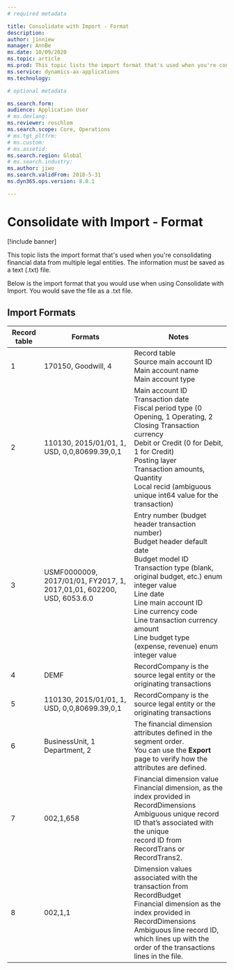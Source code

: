 ```yaml
---
# required metadata

title: Consolidate with Import - Format
description: 
author: jinniew
manager: AnnBe
ms.date: 10/09/2020
ms.topic: article
ms.prod: This topic lists the import format that's used when you're consolidating financial data from multiple legal entities.
ms.service: dynamics-ax-applications
ms.technology: 

# optional metadata

ms.search.form: 
audience: Application User
# ms.devlang: 
ms.reviewer: roschlom
ms.search.scope: Core, Operations
# ms.tgt_pltfrm: 
# ms.custom: 
# ms.assetid: 
ms.search.region: Global
# ms.search.industry: 
ms.author: jiwo
ms.search.validFrom: 2018-5-31
ms.dyn365.ops.version: 8.0.1

---
```


# Consolidate with Import - Format 

[!include banner] 

This topic lists the import format that's used when you're consolidating financial data from multiple legal entities. The information must be saved as a text (.txt) file. 

Below is the import format that you would use when using Consolidate with Import. You would save the file as a .txt file.

## Import Formats

|     Record table    	|     Formats                                                                    	|     Notes                                                                                                                                                                                                                                                                                                                                                                                                     	|
|---------------------	|--------------------------------------------------------------------------------	|---------------------------------------------------------------------------------------------------------------------------------------------------------------------------------------------------------------------------------------------------------------------------------------------------------------------------------------------------------------------------------------------------------------	|
|     1               	|     170150,   Goodwill, 4                                                      	|     Record table   <br>     Source main   account ID <br>     Main account   name <br>     Main account   type <br>                                                                                                                                                                                                                                                                                           	|
|     2               	|     110130,   2015/01/01, 1, USD, 0,0,80699.39,0,1                             	|     Main account   ID <br>     Transaction   date <br>     Fiscal period   type (0 Opening, 1 Operating, 2 Closing     Transaction   currency <br>     Debit or   Credit (0 for Debit, 1 for Credit) <br>     Posting layer   <br>     Transaction   amounts, Quantity <br>     Local recid   (ambiguous unique int64 value for the transaction) <br>                                                         	|
|     3               	|     USMF0000009,   2017/01/01, FY2017, 1, 2017,01,01, 602200, USD, 6053.6.0    	|     Entry number   (budget header transaction number) <br>     Budget header   default date <br>     Budget model   ID <br>     Transaction   type (blank, original budget, etc.) enum integer value <br>     Line date   <br>     Line main account   ID <br>     Line currency   code <br>     Line   transaction currency amount <br>     Line budget   type (expense, revenue) enum integer value <br>    	|
|     4               	|     DEMF                                                                       	|     RecordCompany   is the source legal entity or the originating transactions                                                                                                                                                                                                                                                                                                                                	|
|     5               	|     110130,   2015/01/01, 1, USD, 0,0,80699.39,0,1                             	|     RecordCompany   is the source legal entity or the originating transactions                                                                                                                                                                                                                                                                                                                                	|
|     6               	|     BusinessUnit,   1     Department, 2                                        	|     The financial   dimension attributes defined in the segment order. <br>You can use the   **Export** page to verify how the attributes are defined. <br>                                                                                                                                                                                                                                                   	|
|     7               	|     002,1,658                                                                  	|     Financial   dimension value <br>     Financial dimension,   as the index provided in RecordDimensions <br>     Ambiguous   unique record ID that’s associated with the unique <br> record ID from   RecordTrans or RecordTrans2. <br>                                                                                                                                                                     	|
|     8               	|     002,1,1                                                                    	|     Dimension   values associated with the transaction from RecordBudget <br>  Financial   dimension as the index provided in RecordDimensions <br>     Ambiguous   line record ID, which lines up with the order of the transactions lines in the file. <br>                                                                                                                                            	|


  
